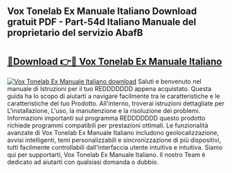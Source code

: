 ## Vox Tonelab Ex Manuale Italiano Download gratuit PDF - Part-54d Italiano Manuale del proprietario del servizio AbafB

# <h2><a href="http://dffcqg.blite.top/?on=Vox+Tonelab+Ex+Manuale+Italiano">🔗Download 👉🔴 Vox Tonelab Ex Manuale Italiano</a></h2>

[![Vox Tonelab Ex Manuale Italiano download](https://i.imgur.com/lujVjoI.png)](http://dffcqg.blite.top/?on=Vox+Tonelab+Ex+Manuale+Italiano)
Saluti e benvenuto nel manuale di Istruzioni per il tuo REDDDDDDD appena acquistato. Questa guida ha lo scopo di aiutarti a navigare facilmente tra le caratteristiche e le caratteristiche del tuo Prodotto. All'interno, troverai istruzioni dettagliate per L'installazione, L'uso, la manutenzione e la risoluzione dei problemi. Informazioni importanti sul programma REDDDDDDD questo prodotto richiede programmi compatibili per prestazioni ottimali. Le funzionalità avanzate di Vox Tonelab Ex Manuale Italiano includono geolocalizzazione, avvisi intelligenti, temi personalizzabili e sincronizzazione di più dispositivi, tutti facilmente controllabili dall'interfaccia utente intuitiva e intuitiva. Siamo qui per supportarti, Vox Tonelab Ex Manuale Italiano. Il nostro Team è dedicato ad aiutarti con qualsiasi domanda o dubbio.
